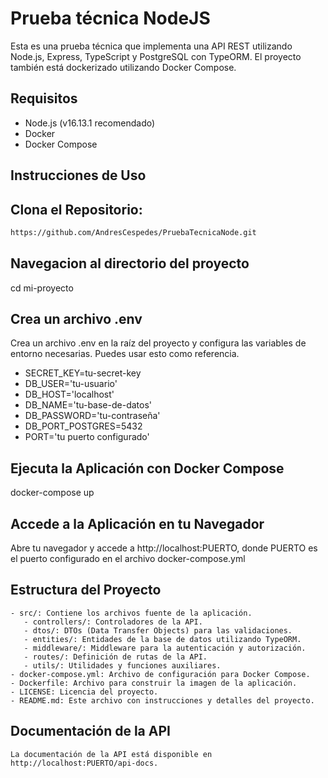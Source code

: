 # Prueba técnica NodeJS

Esta es una prueba técnica que implementa una API REST utilizando Node.js, Express, TypeScript y PostgreSQL con TypeORM. El proyecto también está dockerizado utilizando Docker Compose.

## Requisitos

- Node.js (v16.13.1 recomendado)
- Docker
- Docker Compose

## Instrucciones de Uso

## Clona el Repositorio:

   ```bash
   https://github.com/AndresCespedes/PruebaTecnicaNode.git

   ```

## Navegacion al directorio del proyecto

   cd mi-proyecto

## Crea un archivo .env

   Crea un archivo .env en la raíz del proyecto y configura las variables de entorno necesarias. Puedes usar esto como referencia.
   
   - SECRET_KEY=tu-secret-key
   - DB_USER='tu-usuario'
   - DB_HOST='localhost'
   - DB_NAME='tu-base-de-datos'
   - DB_PASSWORD='tu-contraseña'
   - DB_PORT_POSTGRES=5432
   - PORT='tu puerto configurado'

## Ejecuta la Aplicación con Docker Compose

   docker-compose up

## Accede a la Aplicación en tu Navegador

   Abre tu navegador y accede a http://localhost:PUERTO, donde PUERTO es el puerto configurado en el archivo docker-compose.yml

## Estructura del Proyecto

    - src/: Contiene los archivos fuente de la aplicación.
       - controllers/: Controladores de la API.
       - dtos/: DTOs (Data Transfer Objects) para las validaciones.
       - entities/: Entidades de la base de datos utilizando TypeORM.
       - middleware/: Middleware para la autenticación y autorización.
       - routes/: Definición de rutas de la API.
       - utils/: Utilidades y funciones auxiliares.
    - docker-compose.yml: Archivo de configuración para Docker Compose.
    - Dockerfile: Archivo para construir la imagen de la aplicación.
    - LICENSE: Licencia del proyecto.
    - README.md: Este archivo con instrucciones y detalles del proyecto.

## Documentación de la API

    La documentación de la API está disponible en http://localhost:PUERTO/api-docs.
